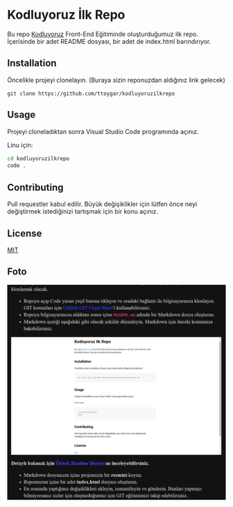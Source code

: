 # Kodluyoruz İlk Repo

Bu repo [Kodluyoruz](www.kodluyoruz.org) Front-End Eğitiminde oluşturduğumuz ilk repo. İçerisinde bir adet README dosyası, bir adet de index.html barındırıyor.

## Installation
Öncelikle projeyi clonelayın. (Buraya sizin reponuzdan aldığınız link gelecek)

```
git clone https://github.com/ttoygar/kodluyoruzilkrepo
```

## Usage
Projeyi cloneladıktan sonra Visual Studio Code programında açınız.

Linu için:
```bash
cd kodluyoruzilkrepo
code .
```

## Contributing
Pull requestler kabul edilir. Büyük değişiklikler için lütfen önce neyi değiştirmek istediğinizi tartışmak için bir konu açınız.

## License
[MIT](https://github.com/ttoygar/kodluyoruzilkrepo/blob/main/LICENSE)


## Foto

![](https://github.com/ttoygar/kodluyoruzilkrepo/blob/603889d808b1fc4261907a7f2a4de742eb2cb473/static/kodluyoruz_git.png)
